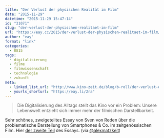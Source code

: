 ```yaml
---
title: "Der Verlust der physischen Realität im Film"
date: "2015-11-29"
datetime: "2015-11-29 15:47:14"
id: "31071"
slug: "der-verlust-der-physischen-realitaet-im-film"
url: "https://eay.cc/2015/der-verlust-der-physischen-realitaet-im-film/"
author: "eay"
format: "link"
categories:
  - 0815
tags:
  - digitalisierung
  - filme
  - filmwissenschaft
  - technologie
  - zukunft
meta:
  - linked_list_url: "http://www.kino-zeit.de/blog/b-roll/der-verlust-der-physischen-realitaet-teil-1"
  - yourls_shorturl: "https://eay.li/2ra"
---
```


> Die Digitalisierung des Alltags stellt das Kino vor ein Problem: Unsere Lebenswelt entzieht sich immer mehr der filmischen Darstellbarkeit.

Sehr schönes, zweigeteiltes Essay von Sven von Reden über die problematische Darstellung von Smartphones & Co. im zeitgenössischen Film. Hier [der zweite Teil](http://www.kino-zeit.de/blog/b-roll/der-verlust-der-physischen-realitaet-teil-2) des Essays. (via [@alexmatzkeit](https://twitter.com/alexmatzkeit/status/670904408830537728))
